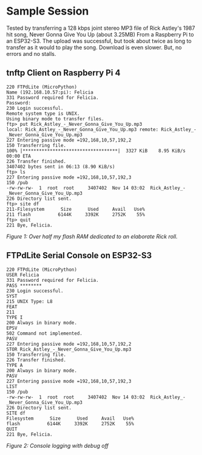# Sample Session
Tested by transferring a 128 kbps joint stereo MP3 file of Rick Astley's 1987 hit song, Never Gonna Give You Up (about 3.25MB) From a Raspberry Pi to an ESP32-S3. The upload was successful, but took about twice as long to transfer as it would to play the song. Download is even slower. But, no errors and no stalls.

## tnftp Client on Raspberry Pi 4
```
220 FTPdLite (MicroPython)
Name (192.168.10.57:pi): Felicia
331 Password required for Felicia.
Password:
230 Login successful.
Remote system type is UNIX.
Using binary mode to transfer files.
ftp> put Rick_Astley_-_Never_Gonna_Give_You_Up.mp3
local: Rick_Astley_-_Never_Gonna_Give_You_Up.mp3 remote: Rick_Astley_-_Never_Gonna_Give_You_Up.mp3
227 Entering passive mode =192,168,10,57,192,2
150 Transferring file.
100% |***********************************|  3327 KiB    8.95 KiB/s    00:00 ETA
226 Transfer finished.
3407402 bytes sent in 06:13 (8.90 KiB/s)
ftp> ls
227 Entering passive mode =192,168,10,57,192,3
150 /pub
-rw-rw-rw-  1  root  root     3407402  Nov 14 03:02  Rick_Astley_-_Never_Gonna_Give_You_Up.mp3
226 Directory list sent.
ftp> site df
211-Filesystem      Size      Used     Avail   Use%
211 flash          6144K     3392K     2752K    55%
ftp> quit
221 Bye, Felicia.
```
_Figure 1: Over half my flash RAM dedicated to an elaborate Rick roll._

## FTPdLite Serial Console on ESP32-S3
```
220 FTPdLite (MicroPython)
USER Felicia
331 Password required for Felicia.
PASS ********
230 Login successful.
SYST
215 UNIX Type: L8
FEAT
211
TYPE I
200 Always in binary mode.
EPSV
502 Command not implemented.
PASV
227 Entering passive mode =192,168,10,57,192,2
STOR Rick_Astley_-_Never_Gonna_Give_You_Up.mp3
150 Transferring file.
226 Transfer finished.
TYPE A
200 Always in binary mode.
PASV
227 Entering passive mode =192,168,10,57,192,3
LIST
150 /pub
-rw-rw-rw-  1  root  root     3407402  Nov 14 03:02  Rick_Astley_-_Never_Gonna_Give_You_Up.mp3
226 Directory list sent.
SITE df
Filesystem      Size      Used     Avail   Use%
flash          6144K     3392K     2752K    55%
QUIT
221 Bye, Felicia.
```
_Figure 2: Console logging with debug off_
